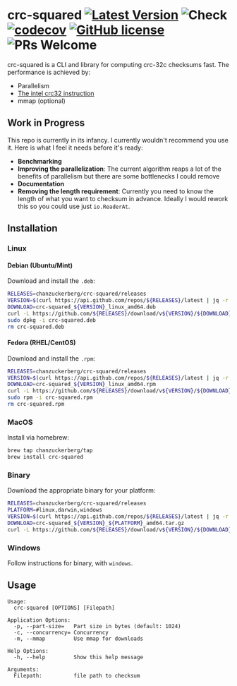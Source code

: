 # crc-squared [![Latest Version](https://img.shields.io/github/release/chanzuckerberg/crc-squared.svg?style=flat?maxAge=86400)](https://github.com/chanzuckerberg/crc-squared/releases) ![Check](https://github.com/chanzuckerberg/crc-squared/workflows/Check/badge.svg) [![codecov](https://codecov.io/gh/chanzuckerberg/crc-squared/branch/master/graph/badge.svg)](https://codecov.io/gh/chanzuckerberg/crc-squared) [![GitHub license](https://img.shields.io/badge/license-MIT-brightgreen.svg)](https://github.com/chanzuckerberg/idseq-web/blob/master/LICENSE) ![PRs Welcome](https://img.shields.io/badge/PRs-welcome-brightgreen.svg)

crc-squared is a CLI and library for computing crc-32c checksums fast. The performance is achieved by:

- Parallelism
- [The intel crc32 instruction](https://www.sciencedirect.com/science/article/abs/pii/S002001901100319X)
- mmap (optional)

## Work in Progress

This repo is currently in its infancy. I currently wouldn't recommend you use it. Here is what I feel it needs before it's ready:

- **Benchmarking**
- **Improving the parallelization**: The current algorithm reaps a lot of the benefits of parallelism but there are some bottlenecks I could remove
- **Documentation**
- **Removing the length requirement**: Currently you need to know the length of what you want to checksum in advance. Ideally I would rework this so you could use just `io.ReaderAt`.

## Installation

### Linux

#### Debian (Ubuntu/Mint)

Download and install the `.deb`:

```bash
RELEASES=chanzuckerberg/crc-squared/releases
VERSION=$(curl https://api.github.com/repos/${RELEASES}/latest | jq -r .name | sed s/^v//)
DOWNLOAD=crc-squared_${VERSION}_linux_amd64.deb
curl -L https://github.com/${RELEASES}/download/v${VERSION}/${DOWNLOAD} -o crc-squared.deb
sudo dpkg -i crc-squared.deb
rm crc-squared.deb
```

#### Fedora (RHEL/CentOS)

Download and install the `.rpm`:

```bash
RELEASES=chanzuckerberg/crc-squared/releases
VERSION=$(curl https://api.github.com/repos/${RELEASES}/latest | jq -r .name | sed s/^v//)
DOWNLOAD=crc-squared_${VERSION}_linux_amd64.rpm
curl -L https://github.com/${RELEASES}/download/v${VERSION}/${DOWNLOAD} -o crc-squared.rpm
sudo rpm -i crc-squared.rpm
rm crc-squared.rpm
```

### MacOS

Install via homebrew:

```bash
brew tap chanzuckerberg/tap
brew install crc-squared
```

### Binary

Download the appropriate binary for your platform:

```bash
RELEASES=chanzuckerberg/crc-squared/releases
PLATFORM=#linux,darwin,windows
VERSION=$(curl https://api.github.com/repos/${RELEASES}/latest | jq -r .name | sed s/^v//)
DOWNLOAD=crc-squared_${VERSION}_${PLATFORM}_amd64.tar.gz
curl -L https://github.com/${RELEASES}/download/v${VERSION}/${DOWNLOAD} | tar zx
```

### Windows

Follow instructions for binary, with `windows`.

## Usage

```
Usage:
  crc-squared [OPTIONS] [Filepath]

Application Options:
  -p, --part-size=   Part size in bytes (default: 1024)
  -c, --concurrency= Concurrency
  -m, --mmap         Use mmap for downloads

Help Options:
  -h, --help         Show this help message

Arguments:
  Filepath:          file path to checksum
```
